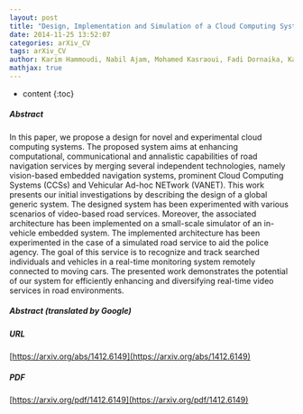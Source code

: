 ```yaml
---
layout: post
title: "Design, Implementation and Simulation of a Cloud Computing System for Enhancing Real-time Video Services by using VANET and Onboard Navigation Systems"
date: 2014-11-25 13:52:07
categories: arXiv_CV
tags: arXiv_CV
author: Karim Hammoudi, Nabil Ajam, Mohamed Kasraoui, Fadi Dornaika, Karan Radhakrishnan, Karthik Bandi, Qing Cai, Sai Liu
mathjax: true
---
```


* content
{:toc}

##### Abstract
In this paper, we propose a design for novel and experimental cloud computing systems. The proposed system aims at enhancing computational, communicational and annalistic capabilities of road navigation services by merging several independent technologies, namely vision-based embedded navigation systems, prominent Cloud Computing Systems (CCSs) and Vehicular Ad-hoc NETwork (VANET). This work presents our initial investigations by describing the design of a global generic system. The designed system has been experimented with various scenarios of video-based road services. Moreover, the associated architecture has been implemented on a small-scale simulator of an in-vehicle embedded system. The implemented architecture has been experimented in the case of a simulated road service to aid the police agency. The goal of this service is to recognize and track searched individuals and vehicles in a real-time monitoring system remotely connected to moving cars. The presented work demonstrates the potential of our system for efficiently enhancing and diversifying real-time video services in road environments.

##### Abstract (translated by Google)


##### URL
[https://arxiv.org/abs/1412.6149](https://arxiv.org/abs/1412.6149)

##### PDF
[https://arxiv.org/pdf/1412.6149](https://arxiv.org/pdf/1412.6149)

